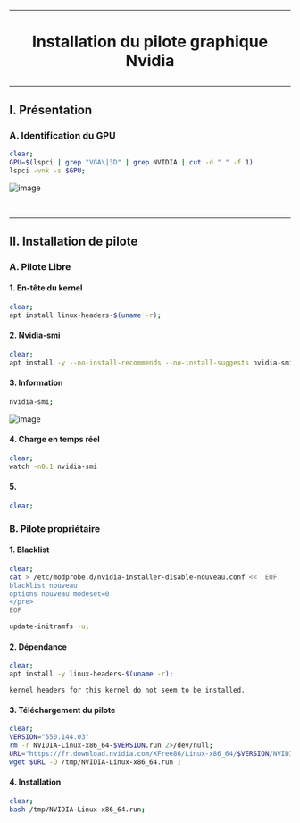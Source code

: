 -------------------------------------------------------------------------------------------------------------------------------------------------------------------------------
# <p align='center'> Installation du pilote graphique Nvidia </p>

-------------------------------------------------------------------------------------------------------------------------------------------------------------------------------
## I. Présentation
### A. Identification du GPU
```bash
clear;
GPU=$(lspci | grep "VGA\|3D" | grep NVIDIA | cut -d " " -f 1)
lspci -vnk -s $GPU;
```

![image](https://github.com/MarcJaffre/Linux/assets/35907/a2c955ca-f89e-400b-af76-6e00f0f4d883)

<br />

-------------------------------------------------------------------------------------------------------------------------------------------------------------------------------
## II. Installation de pilote
### A. Pilote Libre
#### 1. En-tête du kernel
```bash
clear;
apt install linux-headers-$(uname -r);
```

#### 2. Nvidia-smi
```bash
clear;
apt install -y --no-install-recommends --no-install-suggests nvidia-smi 1>/dev/null;
```

#### 3. Information
```bash
nvidia-smi;
```

![image](https://github.com/MarcJaffre/Linux/assets/35907/0fad553a-a4ac-457b-b3ef-48b8acf4151f)

#### 4. Charge en temps réel
```bash
clear;
watch -n0.1 nvidia-smi
```
#### 5. 
```bash
clear;
```

### B. Pilote propriétaire
#### 1. Blacklist
```bash
clear;
cat > /etc/modprobe.d/nvidia-installer-disable-nouveau.conf <<  EOF
blacklist nouveau
options nouveau modeset=0
</pre>
EOF

update-initramfs -u;
```

#### 2. Dépendance
```bash
clear;
apt install -y linux-headers-$(uname -r);
```

```
kernel headers for this kernel do not seem to be installed.
```

#### 3. Téléchargement du pilote
```bash
clear;
VERSION="550.144.03"
rm -r NVIDIA-Linux-x86_64-$VERSION.run 2>/dev/null;
URL="https://fr.download.nvidia.com/XFree86/Linux-x86_64/$VERSION/NVIDIA-Linux-x86_64-$VERSION.run"
wget $URL -O /tmp/NVIDIA-Linux-x86_64.run ;
```

#### 4. Installation
```bash
clear;
bash /tmp/NVIDIA-Linux-x86_64.run;
```



